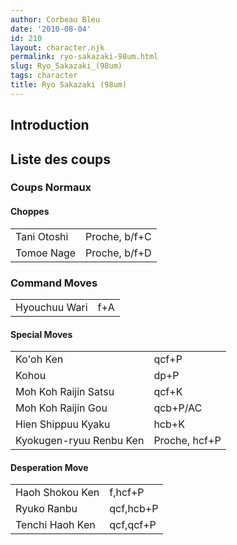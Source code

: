 ```yaml
---
author: Corbeau Bleu
date: '2010-08-04'
id: 210
layout: character.njk
permalink: ryo-sakazaki-98um.html
slug: Ryo_Sakazaki_(98um)
tags: character
title: Ryo Sakazaki (98um)
---
```


## Introduction

## Liste des coups

### Coups Normaux

#### Choppes

|             |               |
|-------------|---------------|
| Tani Otoshi | Proche, b/f+C |
| Tomoe Nage  | Proche, b/f+D |

### Command Moves

|               |     |
|---------------|-----|
| Hyouchuu Wari | f+A |

#### Special Moves

|                         |               |
|-------------------------|---------------|
| Ko'oh Ken               | qcf+P         |
| Kohou                   | dp+P          |
| Moh Koh Raijin Satsu    | qcf+K         |
| Moh Koh Raijin Gou      | qcb+P/AC      |
| Hien Shippuu Kyaku      | hcb+K         |
| Kyokugen-ryuu Renbu Ken | Proche, hcf+P |

#### Desperation Move

|                 |           |
|-----------------|-----------|
| Haoh Shokou Ken | f,hcf+P   |
| Ryuko Ranbu     | qcf,hcb+P |
| Tenchi Haoh Ken | qcf,qcf+P |